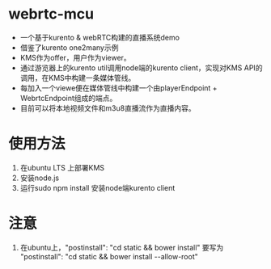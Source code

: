 
# webrtc-mcu
  * 一个基于kurento & webRTC构建的直播系统demo
  * 借鉴了kurento one2many示例
  * KMS作为offer，用户作为viewer。
  * 通过游览器上的kurento util调用node端的kurento client，实现对KMS API的调用，在KMS中构建一条媒体管线。
  * 每加入一个viewe便在媒体管线中构建一个由playerEndpoint + WebrtcEndpoint组成的端点。
  * 目前可以将本地视频文件和m3u8直播流作为直播内容。
# 使用方法
1. 在ubuntu LTS 上部署KMS
2. 安装node.js
3. 运行sudo npm install 安装node端kurento client
# 注意
1. 在ubuntu上，"postinstall": "cd static && bower install" 要写为 "postinstall": "cd static && bower install --allow-root"
